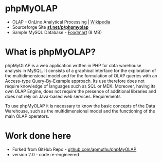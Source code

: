 phpMyOLAP
=========
* [OLAP](http://olap.com/olap-definition/) - OnLine Analytical Processing | [Wikipedia](https://en.wikipedia.org/wiki/Online_analytical_processing)
* Sourceforge Site <a href='http://sourceforge.net/projects/phpmyolap/'><b>sf.net/p/phpmyolap</b></a>
* Sample MySQL Database - [Foodmart](https://sites.google.com/a/dlpage.phi-integration.com/pentaho/mondrian/mysql-foodmart-database) (8 MB)

What is phpMyOLAP?
==================
phpMyOLAP is a web application written in PHP for data warehouse analysis in MySQL.
It consists of a graphical interface for the exploration of the multidimensional model and for the formulation of OLAP queries with an Access-type Query-By-Example approach.
Its use therefore does not require knowledge of languages ​​such as SQL or MDX.
Moreover, having its own OLAP Engine, does not require the presence of additional libraries and does not rely on Java-based web services.
Requirements

To use phpMyOLAP it is necessary to know the basic concepts of the Data Warehouse, such as the multidimensional model and the functioning of the main OLAP operators.

Work done here
==============
* Forked from GitHub Repo - [github.com/apmuthu/phpMyOLAP](https://github.com/apmuthu/phpMyOLAP)
* version 2.0 - code re-engineered

